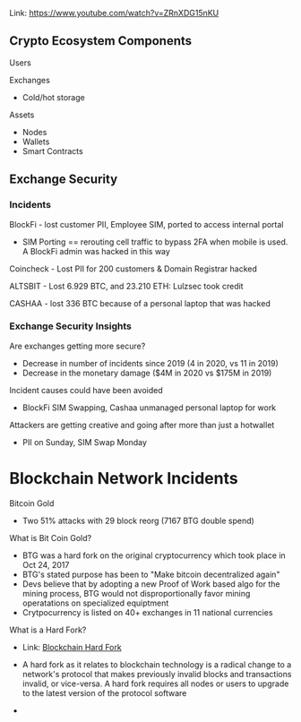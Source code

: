 
Link: https://www.youtube.com/watch?v=ZRnXDG15nKU

## Crypto Ecosystem Components

Users

Exchanges 
- Cold/hot storage

Assets
- Nodes
- Wallets
- Smart Contracts

## Exchange Security 
### Incidents 
BlockFi - lost customer PII, Employee SIM, ported to access internal portal 
- SIM Porting == rerouting cell traffic to bypass 2FA when mobile is used. A BlockFi admin was 
  hacked in this way

Coincheck - Lost PII for 200 customers & Domain Registrar hacked 

ALTSBIT - Lost 6.929 BTC, and 23.210 ETH: Lulzsec took credit 

CASHAA - lost 336 BTC because of a personal laptop that was hacked 

### Exchange Security Insights 
Are exchanges getting more secure?
- Decrease in number of incidents since 2019 (4 in 2020, vs 11 in 2019)
- Decrease in the monetary damage ($4M in 2020 vs $175M in 2019)

Incident causes could have been avoided
- BlockFi SIM Swapping, Cashaa unmanaged personal laptop for work

Attackers are getting creative and going after more than just a hotwallet
- PII on Sunday, SIM Swap Monday 


# Blockchain Network Incidents

Bitcoin Gold
- Two 51% attacks with 29 block reorg (7167 BTG double spend)

What is Bit Coin Gold?
- BTG was a hard fork on the original cryptocurrency which took place in Oct 24, 2017
- BTG's stated purpose has been to "Make bitcoin decentralized again"
- Devs believe that by adopting a new Proof of Work based algo for the mining process, 
  BTG would not disproportionally favor mining operatations on specialized equiptment
- Crytpocurrency is listed on 40+ exchanges in 11 national currencies

What is a Hard Fork?
- Link: [Blockchain Hard Fork](https://www.investopedia.com/terms/h/hard-fork.asp#:~:text=What%20Is%20a%20Hard%20Fork,version%20of%20the%20protocol%20software)
- A hard fork as it relates to blockchain technology is a radical change to a network's protocol that makes previously invalid blocks
and transactions invalid, or vice-versa. A hard fork requires all nodes or users to upgrade to the latest version of the protocol software

- 
